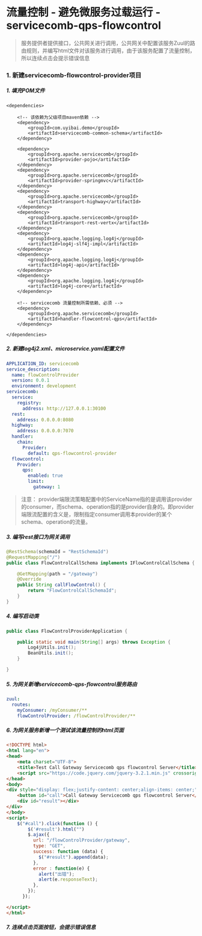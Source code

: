 
# 流量控制 - 避免微服务过载运行 - servicecomb-qps-flowcontrol

> 服务提供者提供接口，公共网关进行调用，公共网关中配置该服务Zuul的路由规则，并编写html文件对该服务进行调用，由于该服务配置了流量控制，所以连续点击会提示错误信息


### 1. 新建servicecomb-flowcontrol-provider项目

##### 1. 填充POM文件
```
<dependencies>

    <!-- 该依赖为父级项目maven依赖 -->
    <dependency>
        <groupId>com.uyibai.demo</groupId>
        <artifactId>servicecomb-common-schema</artifactId>
    </dependency>

    <dependency>
        <groupId>org.apache.servicecomb</groupId>
        <artifactId>provider-pojo</artifactId>
    </dependency>
    <dependency>
        <groupId>org.apache.servicecomb</groupId>
        <artifactId>provider-springmvc</artifactId>
    </dependency>
    <dependency>
        <groupId>org.apache.servicecomb</groupId>
        <artifactId>transport-highway</artifactId>
    </dependency>
    <dependency>
        <groupId>org.apache.servicecomb</groupId>
        <artifactId>transport-rest-vertx</artifactId>
    </dependency>
    <dependency>
        <groupId>org.apache.logging.log4j</groupId>
        <artifactId>log4j-slf4j-impl</artifactId>
    </dependency>
    <dependency>
        <groupId>org.apache.logging.log4j</groupId>
        <artifactId>log4j-api</artifactId>
    </dependency>
    <dependency>
        <groupId>org.apache.logging.log4j</groupId>
        <artifactId>log4j-core</artifactId>
    </dependency>

    <!-- servicecomb 流量控制所需依赖、必须 -->
    <dependency>
        <groupId>org.apache.servicecomb</groupId>
        <artifactId>handler-flowcontrol-qps</artifactId>
    </dependency>

</dependencies>
```

##### 2. 新建log4j2.xml、microservice.yaml配置文件
```yaml
APPLICATION_ID: servicecomb
service_description:
  name: flowControlProvider
  version: 0.0.1
  environment: development
servicecomb:
  service:
    registry:
      address: http://127.0.0.1:30100
  rest:
    address: 0.0.0.0:8080
  highway:
    address: 0.0.0.0:7070
  handler:
    chain:
      Provider:
        default: qps-flowcontrol-provider
  flowcontrol:
    Provider:
      qps:
        enabled: true
        limit:
          gateway: 1

```
> 注意： provider端限流策略配置中的ServiceName指的是调用该provider的consumer，而schema、operation指的是provider自身的。即provider端限流配置的含义是，限制指定consumer调用本provider的某个schema、operation的流量。

##### 3. 编写rest接口为网关调用
```java
@RestSchema(schemaId = "RestSchemaId")
@RequestMapping("/")
public class FlowControlCallSchema implements IFlowControlCallSchema {

    @GetMapping(path = "/gateway")
    @Override
    public String callFlowControl() {
        return "FlowControlCallSchemaId";
    }
}
```

##### 4. 编写启动类
```java
public class FlowControlProviderApplication {

    public static void main(String[] args) throws Exception {
        Log4jUtils.init();
        BeanUtils.init();
    }

}
```

##### 5. 为网关新增servicecomb-qps-flowcontrol服务路由
```yaml
zuul:
  routes:
    myConsumer: /myConsumer/**
    flowControlProvider: /flowControlProvider/**
```

##### 6. 为网关服务新增一个测试该流量控制的html页面
```html
<!DOCTYPE html>
<html lang="en">
<head>
    <meta charset="UTF-8">
    <title>Test Call Gateway Servicecomb qps flowcontrol Server</title>
    <script src="https://code.jquery.com/jquery-3.2.1.min.js" crossorigin="anonymous"></script>
</head>
<body>
<div style="display: flex;justify-content: center;align-items: center;">
    <button id="call">Call Gateway Servicecomb qps flowcontrol Server</button>
    <div id="result"></div>
</div>
</body>
<script>
    $("#call").click(function () {
        $('#result').html("")
        $.ajax({
          url: "/flowControlProvider/gateway",
          type: "GET",
          success: function (data) {
            $("#result").append(data);
          },
          error : function(e) {
            alert("出错");
            alert(e.responseText);
          },
        });
      });

</script>
</html>

```

##### 7. 连续点击页面按钮，会提示错误信息
